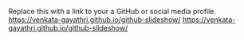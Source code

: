 Replace this with a link to your a GitHub or social media profile.
https://venkata-gayathri.github.io/github-slideshow/
https://venkata-gayathri.github.io/github-slideshow/
